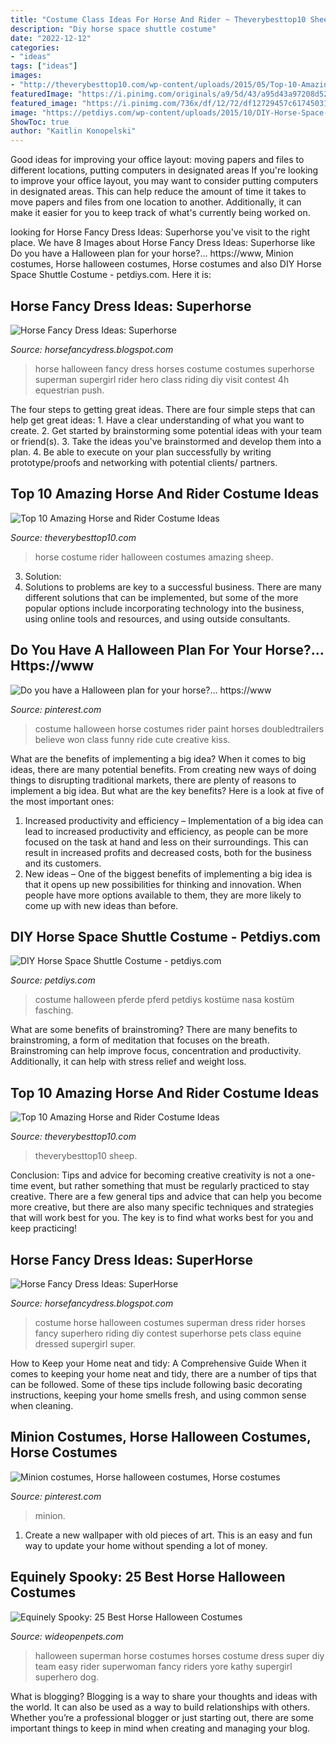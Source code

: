 ```yaml
---
title: "Costume Class Ideas For Horse And Rider ~ Theverybesttop10 Sheep"
description: "Diy horse space shuttle costume"
date: "2022-12-12"
categories:
- "ideas"
tags: ["ideas"]
images:
- "http://theverybesttop10.com/wp-content/uploads/2015/05/Top-10-Amazing-Horse-and-Rider-Costume-Ideas-4.jpg"
featuredImage: "https://i.pinimg.com/originals/a9/5d/43/a95d43a97208d5291d597cc0e702b340.jpg"
featured_image: "https://i.pinimg.com/736x/df/12/72/df12729457c6174503186c2c38dea710--horse-halloween-costumes-minion-costumes.jpg"
image: "https://petdiys.com/wp-content/uploads/2015/10/DIY-Horse-Space-Shuttle-Costume.jpg"
ShowToc: true
author: "Kaitlin Konopelski"
---
```



Good ideas for improving your office layout: moving papers and files to different locations, putting computers in designated areas
If you're looking to improve your office layout, you may want to consider putting computers in designated areas. This can help reduce the amount of time it takes to move papers and files from one location to another. Additionally, it can make it easier for you to keep track of what's currently being worked on.

	

		
looking for Horse Fancy Dress Ideas: Superhorse you've visit to the right place. We have 8 Images about Horse Fancy Dress Ideas: Superhorse like Do you have a Halloween plan for your horse?… https://www, Minion costumes, Horse halloween costumes, Horse costumes and also DIY Horse Space Shuttle Costume - petdiys.com. Here it is:
		
    
## Horse Fancy Dress Ideas: Superhorse

<img loading=lazy src="http://3.bp.blogspot.com/-z3AuCGfYAdY/TWWakuNdv4I/AAAAAAAAAPo/Qs-hB_T3wqQ/s1600/Push.JPG" onerror="this.onerror=null;this.src='https://tse3.mm.bing.net/th?id=OIP.ci9aKI9ByKSnPUACGaFXJwHaJ4&amp;pid=15.1';" alt="Horse Fancy Dress Ideas: Superhorse">

_Source: horsefancydress.blogspot.com_

>horse halloween fancy dress horses costume costumes superhorse superman supergirl rider hero class riding diy visit contest 4h equestrian push. 

	

The four steps to getting great ideas.
There are four simple steps that can help get great ideas: 1. Have a clear understanding of what you want to create.
2. Get started by brainstorming some potential ideas with your team or friend(s).
3. Take the ideas you've brainstormed and develop them into a plan. 
4. Be able to execute on your plan successfully by writing prototype/proofs and networking with potential clients/ partners.

    
## Top 10 Amazing Horse And Rider Costume Ideas

<img loading=lazy src="https://i0.wp.com/theverybesttop10.com/wp-content/uploads/2015/05/Top-10-Amazing-Horse-and-Rider-Costume-Ideas-4.jpg?fit=706%2C708&amp;ssl=1" onerror="this.onerror=null;this.src='https://tse3.mm.bing.net/th?id=OIP.xMUfMkW9apmTQklCuw8iUAHaHb&amp;pid=15.1';" alt="Top 10 Amazing Horse and Rider Costume Ideas">

_Source: theverybesttop10.com_

>horse costume rider halloween costumes amazing sheep. 

	

3. Solution:
3. Solutions to problems are key to a successful business. There are many different solutions that can be implemented, but some of the more popular options include incorporating technology into the business, using online tools and resources, and using outside consultants.

    
## Do You Have A Halloween Plan For Your Horse?… Https://www

<img loading=lazy src="https://i.pinimg.com/originals/a9/5d/43/a95d43a97208d5291d597cc0e702b340.jpg" onerror="this.onerror=null;this.src='https://tse4.mm.bing.net/th?id=OIP.2ftzEKTARgMLwhGyJ-Ih-gHaJP&amp;pid=15.1';" alt="Do you have a Halloween plan for your horse?… https://www">

_Source: pinterest.com_

>costume halloween horse costumes rider paint horses doubledtrailers believe won class funny ride cute creative kiss. 

	

What are the benefits of implementing a big idea?
When it comes to big ideas, there are many potential benefits. From creating new ways of doing things to disrupting traditional markets, there are plenty of reasons to implement a big idea. But what are the key benefits? Here is a look at five of the most important ones:
1. Increased productivity and efficiency – Implementation of a big idea can lead to increased productivity and efficiency, as people can be more focused on the task at hand and less on their surroundings. This can result in increased profits and decreased costs, both for the business and its customers.
2. New ideas – One of the biggest benefits of implementing a big idea is that it opens up new possibilities for thinking and innovation. When people have more options available to them, they are more likely to come up with new ideas than before.

    
## DIY Horse Space Shuttle Costume - Petdiys.com

<img loading=lazy src="https://petdiys.com/wp-content/uploads/2015/10/DIY-Horse-Space-Shuttle-Costume.jpg" onerror="this.onerror=null;this.src='https://tse3.mm.bing.net/th?id=OIP.ndtf8K5JsQscAJ4gerEBXgHaHU&amp;pid=15.1';" alt="DIY Horse Space Shuttle Costume - petdiys.com">

_Source: petdiys.com_

>costume halloween pferde pferd petdiys kostüme nasa kostüm fasching. 

	

What are some benefits of brainstroming?
There are many benefits to brainstroming, a form of meditation that focuses on the breath. Brainstroming can help improve focus, concentration and productivity. Additionally, it can help with stress relief and weight loss.

    
## Top 10 Amazing Horse And Rider Costume Ideas

<img loading=lazy src="http://theverybesttop10.com/wp-content/uploads/2015/05/Top-10-Amazing-Horse-and-Rider-Costume-Ideas-4.jpg" onerror="this.onerror=null;this.src='https://tse2.mm.bing.net/th?id=OIP.ey5NQHS4VBSDhBANqnG_-AHaHb&amp;pid=15.1';" alt="Top 10 Amazing Horse and Rider Costume Ideas">

_Source: theverybesttop10.com_

>theverybesttop10 sheep. 

	

Conclusion: Tips and advice for becoming creative
creativity is not a one-time event, but rather something that must be regularly practiced to stay creative. There are a few general tips and advice that can help you become more creative, but there are also many specific techniques and strategies that will work best for you. The key is to find what works best for you and keep practicing!

    
## Horse Fancy Dress Ideas: SuperHorse

<img loading=lazy src="http://3.bp.blogspot.com/_V3L-Wr9YRP0/SmOAhsanNkI/AAAAAAAAACU/L1RdYNO626o/w1200-h630-p-k-no-nu/Superman.jpg" onerror="this.onerror=null;this.src='https://tse3.mm.bing.net/th?id=OIP.Jdgl95tnz70UX51vJvyQ0wHaI7&amp;pid=15.1';" alt="Horse Fancy Dress Ideas: SuperHorse">

_Source: horsefancydress.blogspot.com_

>costume horse halloween costumes superman dress rider horses fancy superhero riding diy contest superhorse pets class equine dressed supergirl super. 

	

How to Keep your Home neat and tidy: A Comprehensive Guide
When it comes to keeping your home neat and tidy, there are a number of tips that can be followed. Some of these tips include following basic decorating instructions, keeping your home smells fresh, and using common sense when cleaning.

    
## Minion Costumes, Horse Halloween Costumes, Horse Costumes

<img loading=lazy src="https://i.pinimg.com/736x/df/12/72/df12729457c6174503186c2c38dea710--horse-halloween-costumes-minion-costumes.jpg" onerror="this.onerror=null;this.src='https://tse1.mm.bing.net/th?id=OIP.PszWYQFO9BS1NX_zWlnE4wHaJ3&amp;pid=15.1';" alt="Minion costumes, Horse halloween costumes, Horse costumes">

_Source: pinterest.com_

>minion. 

	

1. Create a new wallpaper with old pieces of art. This is an easy and fun way to update your home without spending a lot of money.

    
## Equinely Spooky: 25 Best Horse Halloween Costumes

<img loading=lazy src="http://cdn0.wideopenpets.com/wp-content/uploads/2016/09/superman.jpg" onerror="this.onerror=null;this.src='https://tse3.mm.bing.net/th?id=OIP.4giqDwJu6xhNBOQ4fG7ccwHaHa&amp;pid=15.1';" alt="Equinely Spooky: 25 Best Horse Halloween Costumes">

_Source: wideopenpets.com_

>halloween superman horse costumes horses costume dress super diy team easy rider superwoman fancy riders yore kathy supergirl superhero dog. 

	

What is blogging?
Blogging is a way to share your thoughts and ideas with the world. It can also be used as a way to build relationships with others. Whether you’re a professional blogger or just starting out, there are some important things to keep in mind when creating and managing your blog.

